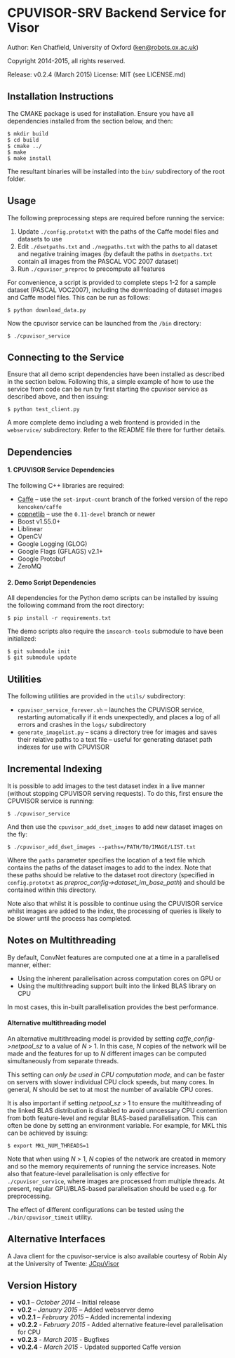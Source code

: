CPUVISOR-SRV Backend Service for Visor
======================================

Author: Ken Chatfield, University of Oxford (ken@robots.ox.ac.uk)

Copyright 2014-2015, all rights reserved.

Release: v0.2.4 (March 2015)
License: MIT (see LICENSE.md)

Installation Instructions
-------------------------
The CMAKE package is used for installation. Ensure you have all dependencies
installed from the section below, and then:

    $ mkdir build
    $ cd build
    $ cmake ../
    $ make
    $ make install

The resultant binaries will be installed into the `bin/` subdirectory of the
root folder.

Usage
-----

The following preprocessing steps are required before running the service:

 1. Update `./config.prototxt` with the paths of the Caffe model files and
    datasets to use
 2. Edit `./dsetpaths.txt` and `./negpaths.txt` with the paths to all dataset and
    negative training images (by default the paths in `dsetpaths.txt` contain all
    images from the PASCAL VOC 2007 dataset)
 3. Run `./cpuvisor_preproc` to precompute all features

For convenience, a script is provided to complete steps 1-2 for a sample dataset
(PASCAL VOC2007), including the downloading of dataset images and Caffe model
files. This can be run as follows:

    $ python download_data.py

Now the cpuvisor service can be launched from the `/bin` directory:

    $ ./cpuvisor_service

Connecting to the Service
-------------------------

Ensure that all demo script dependencies have been installed as described in the section
below. Following this, a simple example of how to use the service from code can be run
by first starting the cpuvisor service as described above, and then issuing:

    $ python test_client.py

A more complete demo including a web frontend is provided in the `webservice/` subdirectory.
Refer to the README file there for further details.

Dependencies
------------

#### 1. CPUVISOR Service Dependencies

The following C++ libraries are required:

 + [Caffe](https://github.com/kencoken/caffe) – use the `set-input-count` branch of the
   forked version of the repo `kencoken/caffe`
 + [cppnetlib](https://github.com/cpp-netlib/cpp-netlib) – use the `0.11-devel`
   branch or newer
 + Boost v1.55.0+
 + Liblinear
 + OpenCV
 + Google Logging (GLOG)
 + Google Flags (GFLAGS) v2.1+
 + Google Protobuf
 + ZeroMQ

#### 2. Demo Script Dependencies

All dependencies for the Python demo scripts can be installed by issuing the following
command from the root directory:

    $ pip install -r requirements.txt

The demo scripts also require the `imsearch-tools` submodule to have been initialized:

    $ git submodule init
    $ git submodule update

Utilities
---------

The following utilities are provided in the `utils/` subdirectory:

  * `cpuvisor_service_forever.sh` – launches the CPUVISOR service, restarting
      automatically if it ends unexpectedly, and places a log of all errors and crashes
      in the `logs/` subdirectory
  * `generate_imagelist.py` – scans a directory tree for images and saves their relative
      paths to a text file – useful for generating dataset path indexes for use with
      CPUVISOR

Incremental Indexing
--------------------

It is possible to add images to the test dataset index in a live manner (without stopping
CPUVISOR serving requests). To do this, first ensure the CPUVISOR service is running:

    $ ./cpuvisor_service

And then use the `cpuvisor_add_dset_images` to add new dataset images on the fly:

    $ ./cpuvisor_add_dset_images --paths=/PATH/TO/IMAGE/LIST.txt

Where the `paths` parameter specifies the location of a text file which contains the paths
of the dataset images to add to the index. Note that these paths should be relative to
the dataset root directory (specified in `config.prototxt` as
*preproc_config->dataset_im_base_path*) and should be contained within this directory.

Note also that whilst it is possible to continue using the CPUVISOR service whilst images
are added to the index, the processing of queries is likely to be slower until the process
has completed.

Notes on Multithreading
-----------------------

By default, ConvNet features are computed one at a time in a parallelised manner, either:

  * Using the inherent parallelisation across computation cores on GPU or
  * Using the multithreading support built into the linked BLAS library on CPU

In most cases, this in-built parallelisation provides the best performance.

#### Alternative multithreading model

An alternative multithreading model is provided by setting *caffe_config->netpool_sz*
to a value of *N* > 1. In this case, *N* copies of the network will be made and the
features for up to *N* different images can be computed simultaneously from separate threads.

This setting can *only be used in CPU computation mode*, and can be faster on servers
with slower individual CPU clock speeds, but many cores. In general, *N* should be set to
at most the number of available CPU cores.

It is also important if setting *netpool_sz* > 1 to ensure the multithreading of the linked
BLAS distribution is disabled to avoid unncessary CPU contention from both feature-level and
regular BLAS-based parallelisation. This can often be done by setting an environment variable.
For example, for MKL this can be achieved by issuing:

    $ export MKL_NUM_THREADS=1

Note that when using *N* > 1, *N* copies of the network are created in memory and so the memory
requirements of running the service increases. Note also that feature-level parallelisation
is only effective for `./cpuvisor_service`, where images are processed from multiple threads.
At present, regular GPU/BLAS-based parallelisation should be used e.g. for preprocessing.

The effect of different configurations can be tested using the `./bin/cpuvisor_timeit` utility.

Alternative Interfaces
----------------------

A Java client for the cpuvisor-service is also available courtesy of Robin Aly at the University
of Twente: [JCpuVisor](https://bitbucket.org/alyr/jcpuvisor)

Version History
---------------

- **v0.1** – *October 2014* – Initial release
- **v0.2** – *January 2015* – Added webserver demo
- **v0.2.1** – *February 2015* – Added incremental indexing
- **v0.2.2** - *February 2015* - Added alternative feature-level parallelisation for CPU
- **v0.2.3** - *March 2015* - Bugfixes
- **v0.2.4** - *March 2015* - Updated supported Caffe version
